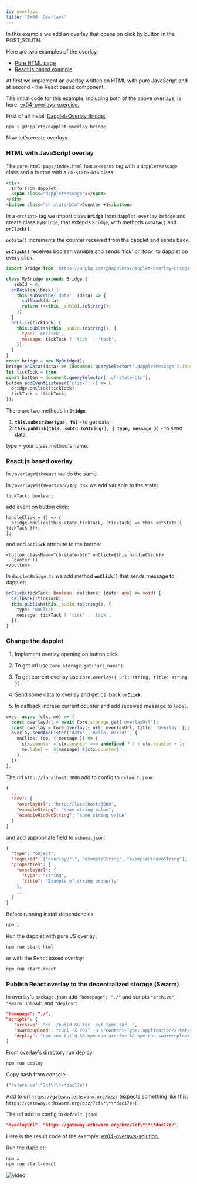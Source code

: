```yaml
---
id: overlays
title: "Ex04: Overlays"
---
```


In this example we add an overlay that opens on click by button in the POST_SOUTH.

Here are two examples of the overlay:
- [Pure HTML page](https://github.com/dapplets/dapplet-overlay-bridge/tree/master/examples/pure-html-page)
- [React.js based example](https://github.com/dapplets/dapplet-overlay-bridge/tree/master/examples/react-overlay)

At first we implement an overlay written on HTML with pure JavaScript and at second - the React based component.

The initial code for this example, including both of the above overlays, is here: [ex04-overlays-exercise.](https://github.com/dapplets/dapplet-template/tree/ex04-overlays-exercise)

First of all install [Dapplet-Overlay Bridge:](https://github.com/dapplets/dapplet-overlay-bridge)

```bash
npm i @dapplets/dapplet-overlay-bridge
```

Now let's create overlays.

### HTML with JavaScript overlay

The `pure-html-page/index.html` has a `<span>` tag with a `dappletMessage` class and a button with a `ch-state-btn` class.

```html
<div>
  Info from dapplet:
  <span class="dappletMessage"></span>
</div>
<button class="ch-state-btn">Counter +1</button>
```

In a `<script>` tag we import class **`Bridge`** from `dapplet-overlay-bridge` and create
class `MyBridge`, that extends `Bridge`, with methods **`onData()`** and **`onClick()`**.

**`onData()`** increments the counter received from the dapplet and sends back.

**`onClick()`** receives boolean variable and sends *'tick'* or *'tock'* to dapplet on every click.

```js
import Bridge from 'https://unpkg.com/@dapplets/dapplet-overlay-bridge';

class MyBridge extends Bridge {
  _subId = 0;
  onData(callback) {
    this.subscribe('data', (data) => {
      callback(data);
      return (++this._subId).toString();
    });
  }
  onClick(tickTock) {
    this.publish(this._subId.toString(), {
      type: 'onClick',
      message: tickTock ? 'tick' : 'tock',
    });
  }
}
const bridge = new MyBridge();
bridge.onData((data) => (document.querySelector('.dappletMessage').innerText = data));
let tickTock = true;
const button = document.querySelector('.ch-state-btn');
button.addEventListener('click', () => {
  bridge.onClick(tickTock);
  tickTack = !tickTock;
});
```

There are two methods in **`Bridge`**:

1. **`this.subscribe(type, fn)`** - to get data;
2. **`this.publish(this._subId.toString(), { type, message })`** - to send data.

type = your class method's name.

### React.js based overlay

In `/overlayWithReact` we do the same.

In `/overlayWithReact/src/App.tsx`  we add variable to the state:

```tsx
tickTack: boolean;
```

add event on button click:

```tsx
handleClick = () => {
  bridge.onClick(this.state.tickTack, (tickTack) => this.setState({ tickTack }));
};
```

and add **`onClick`** attribute to the button:

```tsx
<button className="ch-state-btn" onClick={this.handleClick}>
  Counter +1
</button>
```

In `dappletBridge.ts` we add method **`onClick()`** that sends message to dapplet:

```ts
onClick(tickTack: boolean, callback: (data: any) => void) {
  callback(!tickTack);
  this.publish(this._subId.toString(), {
    type: 'onClick',
    message: tickTack ? 'tick' : 'tack',
  });
}
```

### Change the dapplet

1. Implement overlay opening on button click.

2. To get url use `Core.storage.get('url_name')`.

3. To get current overlay use `Core.overlay({ url: string, title: string })`.

4. Send some data to overlay and get callback **`onClick`**.

5. In callback increse current counter and add received message to `label`.

```ts
exec: async (ctx, me) => {
  const overlayUrl = await Core.storage.get('overlayUrl');
  const overlay = Core.overlay({ url: overlayUrl, title: 'Overlay' });
  overlay.sendAndListen('data', 'Hello, World!', {
    onClick: (op, { message }) => {
      ctx.counter = ctx.counter === undefined ? 0 : ctx.counter + 1;
      me.label = `${message} ${ctx.counter}`;
    },
  });
},
```

The url `http://localhost:3000` add to config to `default.json`:

```json
{
  ...
  "dev": {
    "overlayUrl": "http://localhost:3000",
    "exampleString": "some string value",
    "exampleHiddenString": "some string value"
  }
}
```

and add appropriate field to `schema.json`:

```json
{
  "type": "object",
  "required": ["overlayUrl", "exampleString", "exampleHiddenString"],
  "properties": {
    "overlayUrl": {
      "type": "string",
      "title": "Example of string property"
    },
    ...
  }
}
```

Before running install dependencies:

```bash
npm i
```

Run the dapplet with pure JS overlay:

```bash
npm run start-html
```

or with the React based overlay:

```bash
npm run start-react
```

### Publish React overlay to the decentralized storage (Swarm)

In overlay's `package.json` add `"homepage": "./"` and scripts `"archive"`, `"swarm:upload"` and `"deploy"`:

```json
"homepage": "./",
"scripts": {
   "archive": "cd ./build && tar -cvf temp.tar .",
   "swarm:upload": "curl -X POST -H \"Content-Type: application/x-tar\" -H \"Swarm-Index-Document: index.html\" -H \"Swarm-Error-Document: index.html\" --data-binary @build/temp.tar https://gateway.ethswarm.org/dirs",
   "deploy": "npm run build && npm run archive && npm run swarm:upload"
}
```

From overlay's directory run deploy:

```bash
npm run deploy
```

Copy hash from console:

```bash
{"reference":"7cf\*\*\*dac17e"}
```

Add to url `https://gateway.ethswarm.org/bzz/` (expects something like this: `https://gateway.ethswarm.org/bzz/7cf\*\*\*dac17e/`).

The url add to config to `default.json`:

```json
"overlayUrl": "https://gateway.ethswarm.org/bzz/7cf\*\*\*dac17e/",
```

Here is the result code of the example: [ex04-overlays-solution.](https://github.com/dapplets/dapplet-template/tree/ex04-overlays-solution)

Run the dapplet:

```bash
npm i
npm run start-react
```

![video](/video/ex04-overlay.gif)

